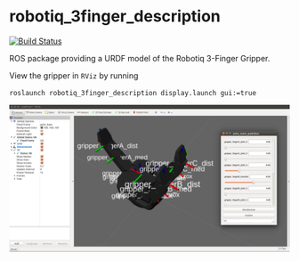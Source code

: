 robotiq_3finger_description
===========================

[![Build Status](https://travis-ci.org/a-price/robotiq_3finger_description.svg?branch=master)](https://travis-ci.org/a-price/robotiq_3finger_description)

ROS package providing a URDF model of the Robotiq 3-Finger Gripper.

View the gripper in `RViz` by running

    roslaunch robotiq_3finger_description display.launch gui:=true

![Display Model](images/display.png)

